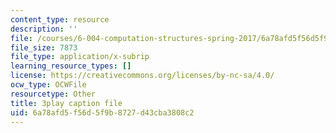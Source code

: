 ```yaml
---
content_type: resource
description: ''
file: /courses/6-004-computation-structures-spring-2017/6a78afd5f56d5f9b8727d43cba3808c2_00KTZ7t_rWw.vtt
file_size: 7873
file_type: application/x-subrip
learning_resource_types: []
license: https://creativecommons.org/licenses/by-nc-sa/4.0/
ocw_type: OCWFile
resourcetype: Other
title: 3play caption file
uid: 6a78afd5-f56d-5f9b-8727-d43cba3808c2
---
```

